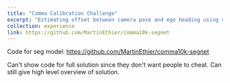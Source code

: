 ```yaml
---
title: "Comma Calibration Challenge"
excerpt: "Estimating offset between camera pose and ego heading using visual odometry.<br/><img src='/images/projects/visual_odometry.png' style='width:512px;'>"
collection: experience
link: https://github.com/MartinEthier/comma10k-segnet
---
```


Code for seg model: https://github.com/MartinEthier/comma10k-segnet

Can't show code for full solution since they don't want people to cheat. Can still give high level overview of solution.

